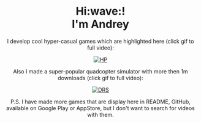<h1 align='center'> Hi:wave:!<br>I'm Andrey</h1>

<p align="center">I develop cool hyper-casual games which are highlighted here (click gif to full video): </p>

[<p align="center"> ![HP](https://user-images.githubusercontent.com/60381511/114937509-8a4af680-9e46-11eb-926e-a978472ccaef.gif) </p>](https://youtu.be/Yg6Ysy-HjBU)

<div align="center">
Also I made a super-popular quadcopter simulator with more then 1m downloads (click gif to full video):
</div>

[<p align="center"> ![DRS](https://user-images.githubusercontent.com/60381511/114938452-cc286c80-9e47-11eb-828d-bee0f50b2ec2.gif) </p>](https://www.youtube.com/watch?v=uWk1OnaZYBM&ab_channel=AndreyMelnikov)

<p align="center">P.S. I have made more games that are display here in README, GitHub, available on Google Play or AppStore, but I don't want to search for videos with them.</p>
